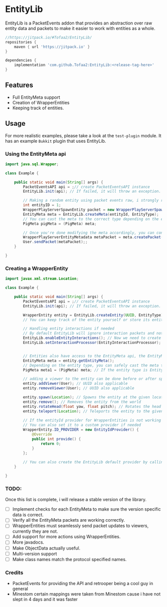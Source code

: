 # EntityLib
EntityLib is a PacketEvents addon that provides an abstraction over raw entity data and packets to make it easier to work with entities as a whole.

```groovy
//https://jitpack.io/#Tofaa2/EntityLib/
repositories {
    maven { url 'https://jitpack.io' }
}

dependencies {
    implementation 'com.github.Tofaa2:EntityLib:<release-tag-here>'
}
```


## Features
- Full EntityMeta support
- Creation of WrapperEntities
- Keeping track of entities.



## Usage

For more realistic examples, please take a look at the `test-plugin` module. It has an example `Bukkit` plugin that uses EntityLib.

### Using the EntityMeta api

```java
import java.sql.Wrapper;

class Example {

    public static void main(String[] args) {
        PacketEventsAPI api = ;// create PacketEventsAPI instance
        EntityLib.init(api); // If failed, it will throw an exception.

        // Making a random entity using packet events raw, i strongly recommend using the EntityLib#createEntity method instead
        int entityID = 1;
        WrapperPlayServerSpawnEntity packet = new WrapperPlayServerSpawnEntity(constructor args);
        EntityMeta meta = EntityLib.createMeta(entityId, EntityType);
        // You can cast the meta to the correct type depending on the entity type
        PigMeta pigMeta = (PigMeta) meta;

        // Once you're done modifying the meta accordingly, you can convert it to a packet, and send it to whoever you want for them  to see the changes.
        WrapperPlayServerEntityMetadata metaPacket = meta.createPacket();
        User.sendPacket(metaPacket);;
    }

}
```

### Creating a WrapperEntity

```java
import javax.xml.stream.Location;

class Example {

    public static void main(String[] args) {
        PacketEventsAPI api = ;// create PacketEventsAPI instance
        EntityLib.init(api); // If failed, it will throw an exception.

        WrapperEntity entity = EntityLib.createEntity(UUID, EntityType);
        // You can keep track of the entity yourself or store its entityId or uuid and fetch it using EntityLib#getEntity

        // Handling entity interactions if needed
        // By default EntityLib will ignore interaction packets and not handle them. You can enable this if needed
        EntityLib.enableEntityInteractions(); // Now we need to create an interaction handler
        EntityLib.setInteractionProcessor(EntityInteractionProcessor);


        // Entities also have access to the EntityMeta api, the EntityMeta api can be used seperately from wrapper entities but also can be used together
        EntityMeta meta = entity.getEntityMeta();
        // Depending on the entity type, you can safely cast the meta to the correct type
        PigMeta meta1 = (PigMeta) meta; // If the entity type is EntityTypes.PIG

        // adding a viewer to the entity can be done before or after spawn, doesnt matter
        entity.addViewer(User); // UUID also applicable
        entity.removeViewer(User); // UUID also applicable

        entity.spawn(Location); // Spawns the entity at the given location
        entity.remove(); // Removes the entity from the world
        entity.rotateHead(float yaw, float pitch); // Rotates the head of the entity
        entity.teleport(Location); // Teleports the entity to the given location.
        
        // If the entityId provider for WrapperEntities is not working for you or needs changing, you can get it from WrapperEntity#ID_PROVIDER
        // You can also set it to a custom provider if needed
        WrapperEntity.ID_PROVIDER = new EntityIdProvider() {
            @Override
            public int provide() {
                return 0;
            }
        };
        
        // You can also create the EntityLib default provider by calling EntityIdProvider.simple();
    }

}

```

### TODO:
Once this list is complete, i will release a stable version of the library.
- [ ] Implement checks for each EntityMeta to make sure the version specific data is correct.
- [ ] Verify all the EntityMeta packets are working correctly.
- [ ] WrapperEntities must seamlessly send packet updates to viewers, currently they are not.
- [ ] Add support for more actions using WrapperEntities.
- [ ] More javadocs.
- [ ] Make ObjectData actually useful.
- [ ] Multi-version support
- [ ] Make class names match the protocol specified names.

### Credits
- PacketEvents for providing the API and retrooper being a cool guy in general
- Minestom certain mappings were taken from Minestom cause i have not slept in 4 days and it was faster
